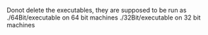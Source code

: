 Donot delete the executables, they are supposed to be run as 
./64Bit/executable on 64 bit machines 
./32Bit/executable on 32 bit machines
